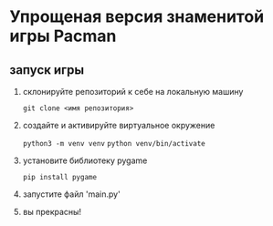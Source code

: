 # Упрощеная версия знаменитой игры Pacman
## запуск игры

1. склонируйте репозиторий к себе на локальную машину
 
    ```git clone <имя репозитория>```
 
 2. создайте и активируйте виртуальное окружение
 
    ```python3 -m venv venv```
    ```python venv/bin/activate```
 
 3. установите библиотеку pygame
 
     ```pip install pygame```
  
 4. запустите файл 'main.py'
 
 5. вы прекрасны!
 
